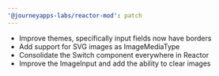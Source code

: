 ```yaml
---
'@journeyapps-labs/reactor-mod': patch
---
```


- Improve themes, specifically input fields now have borders
- Add support for SVG images as ImageMediaType
- Consolidate the Switch component everywhere in Reactor
- Improve the ImageInput and add the ability to clear images

